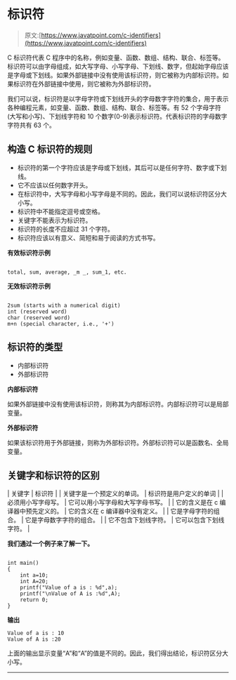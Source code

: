 # 标识符

> 原文:[https://www.javatpoint.com/c-identifiers](https://www.javatpoint.com/c-identifiers)

C 标识符代表 C 程序中的名称，例如变量、函数、数组、结构、联合、标签等。标识符可以由字母组成，如大写字母、小写字母、下划线、数字，但起始字母应该是字母或下划线。如果外部链接中没有使用该标识符，则它被称为内部标识符。如果标识符在外部链接中使用，则它被称为外部标识符。

我们可以说，标识符是以字母字符或下划线开头的字母数字字符的集合，用于表示各种编程元素，如变量、函数、数组、结构、联合、标签等。有 52 个字母字符(大写和小写)、下划线字符和 10 个数字(0-9)表示标识符。代表标识符的字母数字字符共有 63 个。

## 构造 C 标识符的规则

*   标识符的第一个字符应该是字母或下划线，其后可以是任何字符、数字或下划线。
*   它不应该以任何数字开头。
*   在标识符中，大写字母和小写字母是不同的。因此，我们可以说标识符区分大小写。
*   标识符中不能指定逗号或空格。
*   关键字不能表示为标识符。
*   标识符的长度不应超过 31 个字符。
*   标识符应该以有意义、简短和易于阅读的方式书写。

**有效标识符示例**

```

total, sum, average, _m _, sum_1, etc.

```

**无效标识符示例**

```

2sum (starts with a numerical digit)
int (reserved word)
char (reserved word)
m+n (special character, i.e., '+')

```

## 标识符的类型

*   内部标识符
*   外部标识符

**内部标识符**

如果外部链接中没有使用该标识符，则称其为内部标识符。内部标识符可以是局部变量。

**外部标识符**

如果该标识符用于外部链接，则称为外部标识符。外部标识符可以是函数名、全局变量。

## 关键字和标识符的区别

| 关键字 | 标识符 |
| 关键字是一个预定义的单词。 | 标识符是用户定义的单词 |
| 必须用小写字母写。 | 它可以用小写字母和大写字母书写。 |
| 它的含义是在 c 编译器中预先定义的。 | 它的含义在 c 编译器中没有定义。 |
| 它是字母字符的组合。 | 它是字母数字字符的组合。 |
| 它不包含下划线字符。 | 它可以包含下划线字符。 |

**我们通过一个例子来了解一下。**

```

int main()
{
    int a=10;
    int A=20;
    printf("Value of a is : %d",a);
    printf("\nValue of A is :%d",A);
    return 0;
}

```

**输出**

```
Value of a is : 10
Value of A is :20  

```

上面的输出显示变量“A”和“A”的值是不同的。因此，我们得出结论，标识符区分大小写。

* * *